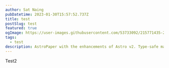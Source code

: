 ```yaml
---
author: Sat Naing
pubDatetime: 2023-01-30T15:57:52.737Z
title: test
postSlug: test
featured: true
ogImage: https://user-images.githubusercontent.com/53733092/215771435-25408246-2309-4f8b-a781-1f3d93bdf0ec.png
tags:
  - test
description: AstroPaper with the enhancements of Astro v2. Type-safe markdown contents, bug fixes and better dev experience etc.
---
```


Test2

